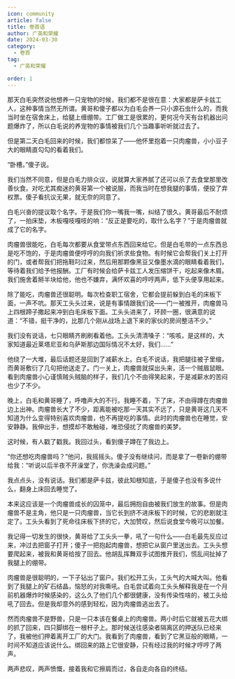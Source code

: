 ```yaml
---
icon: community
article: false
title: 卷首语
author: 广英和荣耀
date: 2024-03-30
category:
  - 卷首
tag:
  - 广英和荣耀

order: 1
---
```

<!-- more -->

那天白毛突然说他想养一只宠物的时候，我们都不是很在意：大家都是萨卡兹工人，这种事情当然无所谓。黄哥和傻子都以为白毛会养一只小源石虫什么的，而我当时坐在宿舍床上，给腿上缠绷带。工厂做工是很累的，更何况今天有台机器出问题爆炸了，所以白毛说的养宠物的事情被我们几个当趣事听听就过去了。

但是第二天白毛回来的时候，我们都惊呆了——他怀里抱着一只肉瘤兽，小小豆子大的眼睛直勾勾的看着我们。

“卧槽。”傻子说。

我们当然不同意，但是白毛力排众议，说就算大家养腻了还可以杀了去食堂那里改善伙食。对吃尤其痴迷的黄哥第一个被说服，而我当时在想我腿的事情，便投了弃权票。傻子看抗议无果，就无奈的同意了。

白毛兴奋的提议取个名字。于是我们你一嘴我一嘴，纠结了很久。黄哥最后不耐烦了，一拍床垫，木板嘎吱嘎吱的响：“反正是要吃的，取什么名字？”于是肉瘤兽就成了它的名字。

肉瘤兽很能吃，白毛每次都要从食堂带点东西回来给它。但是白毛带的一点东西总是吃不饱的，于是肉瘤兽便哼哼的向我们祈求些食物。有时候它会帮我们关上打开的门，或者帮我们把拖鞋叼过来，然后用那颗像黑豆又像墨水滴的眼睛看着我们，等待着我们给予他报酬。工厂有时候会给萨卡兹工人发压缩饼干，吃起来像木屑。我们施舍着掰半块给他，他也不嫌弃，满怀欢喜的哼哼两声，低下头便享用起来。

除了能吃，肉瘤兽还很聪明。每次检查职工宿舍，它都会提前躲到白毛的床板下面，一声不吭。那天工头头过来，说是有事情跟我们说——门一被推开，肉瘤兽马上四根蹄子撒起来冲到白毛床板下面。工头头进来了，环顾一圈，很满意的说道：“不错，挺干净的，比那几个刚从战场上退下来的家伙的房间整洁不少。”

我们没有说话，七只眼睛齐刷刷看着他。工头头清清嗓子：“咳咳，是这样的，大家知道最近莱塔尼亚和乌萨斯那边国际情况不太好，我们......”

他绕了一大堆，最后话题还是回到了减薪水上。白毛不说话，我把腿往被子里缩，而黄哥敷衍了几句把他送走了。门一关上，肉瘤兽就探出头来，活一个贼眉鼠眼。看到肉瘤兽小心谨慎贼头贼脑的样子，我们几个不由得笑起来，于是减薪水的苦闷也少了不少。

晚上，白毛和黄哥睡了，呼噜声大的不行。我睡不着，下了床，不由得蹲在肉瘤兽边上出神。肉瘤兽长大了不少，距离能被吃那一天其实不远了，只是黄哥这几天不知道为什么变得特别喜欢肉瘤兽，也不再提吃的事情。此时的肉瘤兽也在睡觉，安安静静。我伸出手，想摸却不敢触碰，唯恐侵扰了肉瘤兽的美梦。

这时候，有人戳了戳我。我回过头，看到傻子蹲在了我边上。

“你还想吃肉瘤兽吗？”他问，我摇摇头。傻子没有继续问，而是拿了一卷新的绷带给我：“听说以后半夜不开澡堂了，你洗澡会成问题。”

我点点头，没有说话。我们都是萨卡兹，彼此知根知底，于是傻子也没有多说什么，翻身上床回去睡觉了。

本来这应该是一个肉瘤兽成长的囚笼中，最后拥抱自由被我们放生的故事。但是肉瘤兽不是主角，他只是一只肉瘤兽，当它长到挤不进床板下的时候，它的悲剧就注定了。工头头看到了死命往床板下挤的它，大加赞叹，然后说食堂今晚可以加餐。

我记得一切发生的很快，黄哥给了工头头一拳，吼了一句什么——白毛最先反应过来，冲过去把窗子打开；傻子一把抱起肉瘤兽，想把它从窗户里送出去。工头头想要爬起来，被我和黄哥给按了回去。他胡乱挥舞双手试图推开我们，慌乱间扯掉了我腿上的绷带。

肉瘤兽是很聪明的，一下子钻出了窗户。我们松开工头，工头气的大喊大叫。他看到了我腿上的矿石结晶，恼怒的对我嘶吼。白毛尝试着向工头头解释我是在一个月前机器爆炸时候感染的，这么久了他们几个都很健康，没有传染性啥的，被工头给吼了回去。但是我却意外的感到轻松，因为肉瘤兽逃出去了。

然而肉瘤兽不是野兽，只是一只本该在餐桌上的肉瘤兽。两小时后它就被五花大绑的抓了回来，四只脚绑在一根杆子上。那时候送往感染者隔离区的押送队已经来了，我被他们押着离开工厂的大门。我看到了肉瘤兽，看到了它黑豆般的眼睛，一时间不知道应该说什么。绑回来的路上它很安静，只有经过我的时候才哼哼了两声。

两声悲叹，两声愤慨，接着我和它擦肩而过，各自走向各自的终结。<eod />